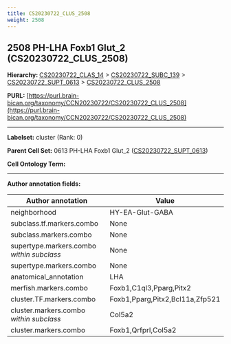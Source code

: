 ```yaml
---
title: CS20230722_CLUS_2508
weight: 2508
---
```

## 2508 PH-LHA Foxb1 Glut_2 (CS20230722_CLUS_2508)
<b>Hierarchy: </b>
[CS20230722_CLAS_14](../CS20230722_CLAS_14) >
[CS20230722_SUBC_139](../CS20230722_SUBC_139) >
[CS20230722_SUPT_0613](../CS20230722_SUPT_0613) >
[CS20230722_CLUS_2508](../CS20230722_CLUS_2508)

**PURL:** [https://purl.brain-bican.org/taxonomy/CCN20230722/CS20230722_CLUS_2508](https://purl.brain-bican.org/taxonomy/CCN20230722/CS20230722_CLUS_2508)

---


**Labelset:** cluster (Rank: 0)

**Parent Cell Set:** 0613 PH-LHA Foxb1 Glut_2 ([CS20230722_SUPT_0613](../CS20230722_SUPT_0613))



**Cell Ontology Term:** 

[MARKER GENES.]: #


---

[TRANSFERRED ANNOTATIONS.]: #


[AUTHOR ANNOTATION FIELDS.]: #


**Author annotation fields:**

| Author annotation | Value |
|-------------------|-------|
|neighborhood|HY-EA-Glut-GABA|
|subclass.tf.markers.combo|None|
|subclass.markers.combo|None|
|supertype.markers.combo _within subclass_|None|
|supertype.markers.combo|None|
|anatomical_annotation|LHA|
|merfish.markers.combo|Foxb1,C1ql3,Pparg,Pitx2|
|cluster.TF.markers.combo|Foxb1,Pparg,Pitx2,Bcl11a,Zfp521|
|cluster.markers.combo _within subclass_|Col5a2|
|cluster.markers.combo|Foxb1,Qrfprl,Col5a2|
